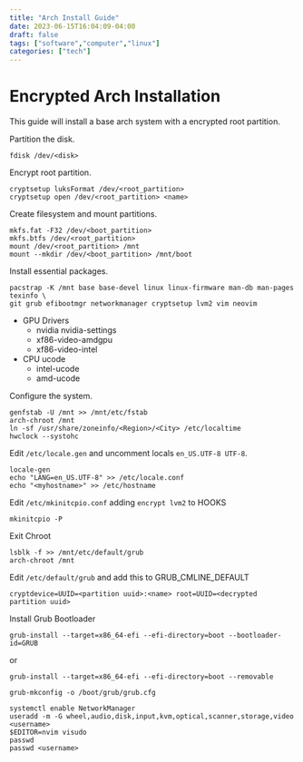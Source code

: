 ```yaml
---
title: "Arch Install Guide"
date: 2023-06-15T16:04:09-04:00
draft: false
tags: ["software","computer","linux"]
categories: ["tech"]
---
```


# Encrypted Arch Installation

This guide will install a base arch system with a encrypted root partition.

Partition the disk.
```
fdisk /dev/<disk>
```
Encrypt root partition.
```
cryptsetup luksFormat /dev/<root_partition>
cryptsetup open /dev/<root_partition> <name>
```
Create filesystem and mount partitions.
```
mkfs.fat -F32 /dev/<boot_partition>
mkfs.btfs /dev/<root_partition>
mount /dev/<root_partition> /mnt
mount --mkdir /dev/<boot_partition> /mnt/boot
```
Install essential packages.
```
pacstrap -K /mnt base base-devel linux linux-firmware man-db man-pages texinfo \
git grub efibootmgr networkmanager cryptsetup lvm2 vim neovim
```
- GPU Drivers
    - nvidia nvidia-settings
    - xf86-video-amdgpu
    - xf86-video-intel
- CPU ucode
    - intel-ucode
    - amd-ucode

Configure the system.
```
genfstab -U /mnt >> /mnt/etc/fstab
arch-chroot /mnt
ln -sf /usr/share/zoneinfo/<Region>/<City> /etc/localtime
hwclock --systohc
```
Edit `/etc/locale.gen` and uncomment locals `en_US.UTF-8 UTF-8`.
```
locale-gen
echo "LANG=en_US.UTF-8" >> /etc/locale.conf
echo "<myhostname>" >> /etc/hostname
```
Edit `/etc/mkinitcpio.conf` adding `encrypt lvm2` to HOOKS
```
mkinitcpio -P
```
Exit Chroot
```
lsblk -f >> /mnt/etc/default/grub
arch-chroot /mnt
```
Edit `/etc/default/grub` and add this to GRUB_CMLINE_DEFAULT
```
cryptdevice=UUID=<partition uuid>:<name> root=UUID=<decrypted partition uuid>
```
Install Grub Bootloader
```
grub-install --target=x86_64-efi --efi-directory=boot --bootloader-id=GRUB
```
or
```
grub-install --target=x86_64-efi --efi-directory=boot --removable
```
```
grub-mkconfig -o /boot/grub/grub.cfg
```
```
systemctl enable NetworkManager
useradd -m -G wheel,audio,disk,input,kvm,optical,scanner,storage,video <username>
$EDITOR=nvim visudo
passwd
passwd <username>
```
